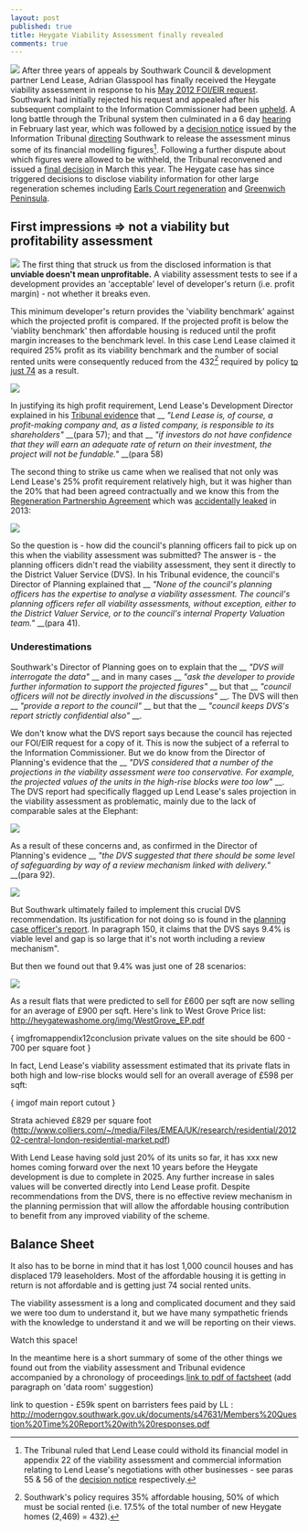 ```yaml
---
layout: post
published: true
title: Heygate Viability Assessment finally revealed
comments: true
---
```


![](http://crappistmartin.github.io/images/Tribunalfolderssmall.jpg)
After three years of appeals by Southwark Council & development partner Lend Lease, Adrian Glasspool has finally received the Heygate viability assessment in response to his [May 2012 FOI/EIR request](https://www.whatdotheyknow.com/request/viability_assessment_for_plannin?unfold=1). Southwark had initially rejected his request and appealed after his subsequent complaint to the Information Commissioner had been [upheld](http://ico.org.uk/~/media/documents/decisionnotices/2013/fer_0461281.ashx). A long battle through the Tribunal system then culminated in a 6 day [hearing](http://35percent.org/blog/2014/02/11/heygate-tribunal-hearing-extended/) in February last year, which was followed by a [decision notice](http://35percent.org/blog/2014/05/10/foi-appeal-decision/) issued by the Information Tribunal [directing](http://heygate.github.io/img/FirstTierDecisionHeygate.pdf) Southwark to release the assessment minus some of its financial modelling figures[^1]. Following a further dispute about which figures were allowed to be withheld, the Tribunal reconvened and issued a [final decision](http://www.informationtribunal.gov.uk/DBFiles/Decision/i1505/London%20Borough%20of%20Southwark%20EA.2013.0162%20%2810.3.15%29%202nd%20Decision.pdf) in March this year. The Heygate case has since triggered decisions to disclose viability information for other large regeneration schemes including [Earls Court regeneration](http://ico.org.uk/~/media/documents/decisionnotices/2013/fer_0491596.ashx) and [Greenwich Peninsula](http://ico.org.uk/~/media/documents/decisionnotices/2014/fer_0524770.pdf). 


## First impressions => not a viability but profitability assessment
![](http://crappistmartin.github.io/images/ViabilityAssessment.png)
The first thing that struck us from the disclosed information is that __unviable doesn't mean unprofitable.__ A viability assessment tests to see if a development provides an 'acceptable' level of developer's return (i.e. profit margin) - not whether it breaks even.
 
This minimum developer's return provides the 'viability benchmark' against which the projected profit is compared. If the projected profit is below the 'viablity benchmark' then affordable housing is reduced until the profit margin increases to the benchmark level. In this case Lend Lease claimed it required 25% profit as its viability benchmark and the number of social rented units were consequently reduced from the 432[^2] required by policy [to just 74](/affordable-housing) as a result. 

![](http://crappistmartin.github.io/images/viabilitybenchmark.png)
 
In justifying its high profit requirement, Lend Lease's Development Director explained in his [Tribunal evidence](https://www.dropbox.com/s/ljlg8vgt2zywied/RobHeasmanLegallyPrivileged%26Confidential.pdf) that __ _"Lend Lease is, of course, a profit-making company and, as a listed company, is responsible to its shareholders"_ __(para 57); and that __ _"if investors do not have confidence that they will earn an adequate rate of return on their investment, the project will not be fundable."_ __(para 58)

The second thing to strike us came when we realised that not only was Lend Lease's 25% profit requirement relatively high, but it was higher than the 20% that had been agreed contractually and we know this from the [Regeneration Partnership Agreement](https://southwarknotes.files.wordpress.com/2013/02/ra.pdf) which was [accidentally leaked](http://www.newstatesman.com/news/2013/02/southwark-accidentally-leaks-confidential-information) in 2013:

![](http://crappistmartin.github.io/images/RAdevelopersreturn.png)

So the question is - how did the council's planning officers fail to pick up on this when the viability assessment was submitted?
The answer is - the planning officers didn't read the viability assessment, they sent it directly to the District Valuer Service (DVS). In his Tribunal evidence, the council's Director of Planning explained that __ _"None of the council's planning officers has the expertise to analyse a viability assessment. The council's planning officers refer all viability assessments, without exception, either to the District Valuer Service, or to the council's internal Property Valuation team."_ __(para 41). 


### Underestimations
Southwark's Director of Planning goes on to explain that the __ _"DVS will interrogate the data"_ __ and in many cases __ _"ask the developer to provide further information to support the projected figures"_ __ but that __ _"council officers will not be directly involved in the discussions"_ __. The DVS will then __ _"provide a report to the council"_ __ but that the __ _"council keeps DVS's report strictly confidential also"_ __.  

We don't know what the DVS report says because the council has rejected our FOI/EIR request for a copy of it. This is now the subject of a referral to the Information Commissioner. But we do know from the Director of Planning's evidence that the __ _"DVS considered that a number of the projections in the viability assessment were too conservative. For example, the projected values of the units in the high-rise blocks were too low"_ __. The DVS report had specifically flagged up Lend Lease's sales projection in the viability assessment as problematic, mainly due to the lack of comparable sales at the Elephant: 

![](http://crappistmartin.github.io/images/DVSreport_extract.png)

As a result of these concerns and, as confirmed in the Director of Planning's evidence __ _"the DVS suggested that there should be some level of safeguarding by way of a review mechanism linked with delivery."_ __(para 92).

![](http://crappistmartin.github.io/images/DVSreviewmechanism.png)


But Southwark ultimately failed to implement this crucial DVS recommendation. Its justification for not doing so is found in the [planning case officer's report](http://planbuild.southwark.gov.uk/documents/?GetDocument=%7b%7b%7b!hgyBVuEH%2b8BxXry2bGRAtA%3d%3d!%7d%7d%7d). In paragraph 150, it claims that the DVS says 9.4% is viable level and gap is so large that it's not worth including a review mechanism". 

But then we found out that 9.4% was just one of 28 scenarios:

![](http://crappistmartin.github.io/images/DVS28scenarios.png)

As a result flats that were predicted to sell for £600 per sqft are now selling for an average of £900 per sqft.
Here's link to West Grove Price list: http://heygatewashome.org/img/WestGrove_EP.pdf


{ imgfromappendix12conclusion private values on the site should be 600 - 700 per square foot }

In fact, Lend Lease's viability assessment estimated that its private flats in both high and low-rise blocks would sell for an overall average of £598 per sqft:

{ imgof main report cutout }




Strata achieved £829 per square foot (http://www.colliers.com/~/media/Files/EMEA/UK/research/residential/201202-central-london-residential-market.pdf)

With Lend Lease having sold just 20% of its units so far, it has xxx new homes coming forward over the next 10 years before the Heygate development is due to complete in 2025. Any further increase in sales values will be converted directly into Lend Lease profit. Despite recommendations from the DVS, there is no effective review mechanism in the planning permission that will allow the affordable housing contribution to benefit from any improved viability of the scheme.   




<h2>Balance Sheet</h2>
It also has to be borne in mind that it has lost 1,000 council houses and has displaced 179 leaseholders. Most of the affordable housing it is getting in return is not affordable and is getting just 74 social rented units. 

The viability assessment is a long and complicated document and they said we were too dum to understand it, but we have many sympathetic friends with the knowledge to understand it and we will be reporting on their views. 

Watch this space!

In the meantime here is a short summary of some of the other things we found out from the viability assessment and Tribunal evidence accompanied by a chronology of proceedings.[link to pdf of factsheet]() (add paragraph on 'data room' suggestion)


link to question - £59k spent on barristers fees paid by LL : http://moderngov.southwark.gov.uk/documents/s47631/Members%20Question%20Time%20Report%20with%20responses.pdf






[^1]: The Tribunal ruled that Lend Lease could withold its financial model in appendix 22 of the viability assessment and commercial information relating to Lend Lease's negotiations with other businesses - see paras 55 & 56 of the [decision notice](http://heygatewashome.org/img/FirstTierDecisionHeygate.pdf) respectively.  

[^2]: Southwark's policy requires 35% affordable housing, 50% of which must be social rented (i.e. 17.5% of the total number of new Heygate homes (2,469) = 432).

[^3]: See page 2 of Lend Lease's [2013 annual report](http://phx.corporate-ir.net/External.File?item=UGFyZW50SUQ9MjA0NTA3fENoaWxkSUQ9LTF8VHlwZT0z&t=1) - para 3 (Integrated Property Model) 

[^4]: See paragraph 50(ix) of [Lend Lease's response to the Tribunal](https://www.dropbox.com/s/rnblpa0ajaxk8em/LON_LIB1-%239487917-v1-Lend_Lease_EA_2013_0162_Response_to_LBS_Grounds_of_....pdf) - _"The Council’s costs as at January  2013  amounted  to about  £47.5  million  in  capital  expenditure  and  just under £18million in review costs  managing the estate"_.

[^5]: See penultimate paragraph on page 19 of this [Southwark News interview](http://35percent.org/images/SNHeygateOverage.pdf).

[^6]: See paragraph 50(ix) of [Lend Lease's response to the Tribunal](https://www.dropbox.com/s/rnblpa0ajaxk8em/LON_LIB1-%239487917-v1-Lend_Lease_EA_2013_0162_Response_to_LBS_Grounds_of_....pdf) - _"Lend Lease’s investment amounted to about £12 million as at January 2013, and Lend Lease has subsequently incurred about a further £2 million in costs."_